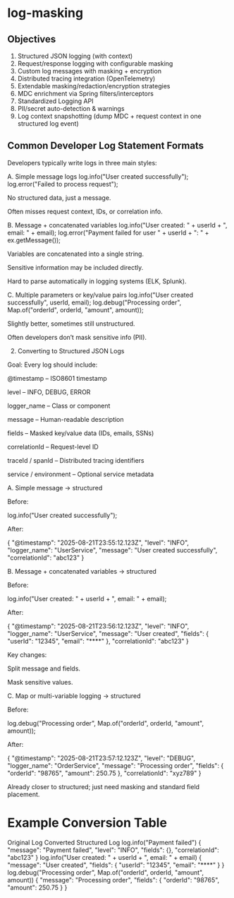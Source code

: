 # log-masking
## Objectives

1. Structured JSON logging (with context)
2. Request/response logging with configurable masking
3. Custom log messages with masking + encryption
4. Distributed tracing integration (OpenTelemetry)
5. Extendable masking/redaction/encryption strategies
6. MDC enrichment via Spring filters/interceptors
7. Standardized Logging API
8. PII/secret auto-detection & warnings
9. Log context snapshotting (dump MDC + request context in one structured log event)

## Common Developer Log Statement Formats

Developers typically write logs in three main styles:

A. Simple message logs
log.info("User created successfully");
log.error("Failed to process request");


No structured data, just a message.

Often misses request context, IDs, or correlation info.

B. Message + concatenated variables
log.info("User created: " + userId + ", email: " + email);
log.error("Payment failed for user " + userId + ": " + ex.getMessage());


Variables are concatenated into a single string.

Sensitive information may be included directly.

Hard to parse automatically in logging systems (ELK, Splunk).

C. Multiple parameters or key/value pairs
log.info("User created successfully", userId, email);
log.debug("Processing order", Map.of("orderId", orderId, "amount", amount));


Slightly better, sometimes still unstructured.

Often developers don’t mask sensitive info (PII).

2. Converting to Structured JSON Logs

Goal: Every log should include:

@timestamp – ISO8601 timestamp

level – INFO, DEBUG, ERROR

logger_name – Class or component

message – Human-readable description

fields – Masked key/value data (IDs, emails, SSNs)

correlationId – Request-level ID

traceId / spanId – Distributed tracing identifiers

service / environment – Optional service metadata

A. Simple message → structured

Before:

log.info("User created successfully");


After:

{
  "@timestamp": "2025-08-21T23:55:12.123Z",
  "level": "INFO",
  "logger_name": "UserService",
  "message": "User created successfully",
  "correlationId": "abc123"
}

B. Message + concatenated variables → structured

Before:

log.info("User created: " + userId + ", email: " + email);


After:

{
  "@timestamp": "2025-08-21T23:56:12.123Z",
  "level": "INFO",
  "logger_name": "UserService",
  "message": "User created",
  "fields": {
    "userId": "12345",
    "email": "****"
  },
  "correlationId": "abc123"
}


Key changes:

Split message and fields.

Mask sensitive values.

C. Map or multi-variable logging → structured

Before:

log.debug("Processing order", Map.of("orderId", orderId, "amount", amount));


After:

{
  "@timestamp": "2025-08-21T23:57:12.123Z",
  "level": "DEBUG",
  "logger_name": "OrderService",
  "message": "Processing order",
  "fields": {
    "orderId": "98765",
    "amount": 250.75
  },
  "correlationId": "xyz789"
}


Already closer to structured; just need masking and standard field placement.

# Example Conversion Table
Original Log	Converted Structured Log
log.info("Payment failed")	{ "message": "Payment failed", "level": "INFO", "fields": {}, "correlationId": "abc123" }
log.info("User created: " + userId + ", email: " + email)	{ "message": "User created", "fields": { "userId": "12345", "email": "****" } }
log.debug("Processing order", Map.of("orderId", orderId, "amount", amount))	{ "message": "Processing order", "fields": { "orderId": "98765", "amount": 250.75 } }